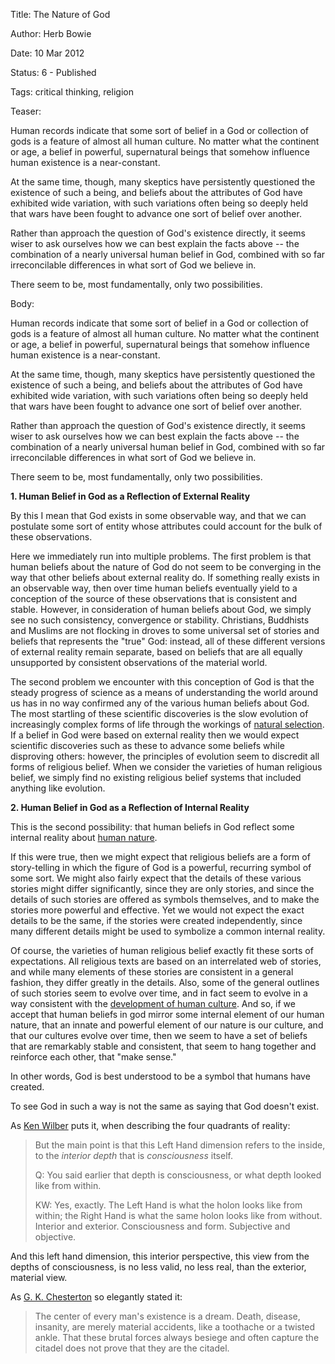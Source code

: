 Title:  The Nature of God

Author: Herb Bowie

Date:   10 Mar 2012

Status: 6 - Published

Tags:   critical thinking, religion

Teaser: 
 
Human records indicate that some sort of belief in a God or collection of gods is a feature of almost all human culture. No matter what the continent or age, a belief in powerful, supernatural beings that somehow influence human existence is a near-constant. 

At the same time, though, many skeptics have persistently questioned the existence of such a being, and beliefs about the attributes of God have exhibited wide variation, with such variations often being so deeply held that wars have been fought to advance one sort of belief over another. 

Rather than approach the question of God's existence directly, it seems wiser to ask ourselves how we can best explain the facts above -- the combination of a nearly universal human belief in God, combined with so far irreconcilable differences in what sort of God we believe in. 

There seem to be, most fundamentally, only two possibilities.


Body:   
 
Human records indicate that some sort of belief in a God or collection of gods is a feature of almost all human culture. No matter what the continent or age, a belief in powerful, supernatural beings that somehow influence human existence is a near-constant. 

At the same time, though, many skeptics have persistently questioned the existence of such a being, and beliefs about the attributes of God have exhibited wide variation, with such variations often being so deeply held that wars have been fought to advance one sort of belief over another. 

Rather than approach the question of God's existence directly, it seems wiser to ask ourselves how we can best explain the facts above -- the combination of a nearly universal human belief in God, combined with so far irreconcilable differences in what sort of God we believe in. 

There seem to be, most fundamentally, only two possibilities. 

**1. Human Belief in God as a Reflection of External Reality**

By this I mean that God exists in some observable way, and that we can postulate some sort of entity whose attributes could account for the bulk of these observations. 

Here we immediately run into multiple problems. The first problem is that human beliefs about the nature of God do not seem to be converging in the way that other beliefs about external reality do. If something really exists in an observable way, then over time human beliefs eventually yield to a conception of the source of these observations that is consistent and stable. However, in consideration of human beliefs about God, we simply see no such consistency, convergence or stability. Christians, Buddhists and Muslims are not flocking in droves to some universal set of stories and beliefs that represents the "true" God: instead, all of these different versions of external reality remain separate, based on beliefs that are all equally unsupported by consistent observations of the material world. 

The second problem we encounter with this conception of God is that the steady progress of science as a means of understanding the world around us has in no way confirmed any of the various human beliefs about God. The most startling of these scientific discoveries is the slow evolution of increasingly complex forms of life through the workings of [natural selection][natural-selection]. If a belief in God were based on external reality then we would expect scientific discoveries such as these to advance some beliefs while disproving others: however, the principles of evolution seem to discredit all forms of religious belief. When we consider the varieties of human religious belief, we simply find no existing religious belief systems that included anything like evolution. 

**2. Human Belief in God as a Reflection of Internal Reality**

This is the second possibility: that human beliefs in God reflect some internal reality about [human nature][human-nature]. 

If this were true, then we might expect that religious beliefs are a form of story-telling in which the figure of God is a powerful, recurring symbol of some sort. We might also fairly expect that the details of these various stories might differ significantly, since they are only stories, and since the details of such stories are offered as symbols themselves, and to make the stories more powerful and effective. Yet we would not expect the exact details to be the same, if the stories were created independently, since many different details might be used to symbolize a common internal reality. 

Of course, the varieties of human religious belief exactly fit these sorts of expectations. All religious texts are based on an interrelated web of stories, and while many elements of these stories are consistent in a general fashion, they differ greatly in the details. Also, some of the general outlines of such stories seem to evolve over time, and in fact seem to evolve in a way consistent with the [development of human culture][levels]. And so, if we accept that human beliefs in god mirror some internal element of our human nature, that an innate and powerful element of our nature is our culture, and that our cultures evolve over time, then we seem to have a set of beliefs that are remarkably stable and consistent, that seem to hang together and reinforce each other, that "make sense."

In other words, God is best understood to be a symbol that humans have created.

To see God in such a way is not the same as saying that God doesn't exist. 

As [Ken Wilber][wilber] puts it, when describing the four quadrants of reality:

> But the main point is that this Left Hand dimension refers to the inside, to the *interior depth* that is *consciousness* itself. 
>
> Q: You said earlier that depth is consciousness, or what depth looked like from within. 
>
> KW: Yes, exactly. The Left Hand is what the holon looks like from within; the Right Hand is what the same holon looks like from without. Interior and exterior. Consciousness and form. Subjective and objective.

And this left hand dimension, this interior perspective, this view from the depths of consciousness, is no less valid, no less real, than the exterior, material view.  

As [G. K. Chesterton][chesterton] so elegantly stated it:

> The center of every man's existence is a dream. Death, disease, insanity, are merely material accidents, like a toothache or a twisted ankle. That these brutal forces always besiege and often capture the citadel does not prove that they are the citadel. 


[natural-selection]: http://en.wikipedia.org/wiki/Natural_selection
[human-nature]: human-nature.html
[levels]: 		developmental-levels.html
[chesterton]: 	../../quotes/the-center-of-every-mans-existence-is-a-dream.html
[wilber]: 		../../quotes/the-left-hand-dimension.html


